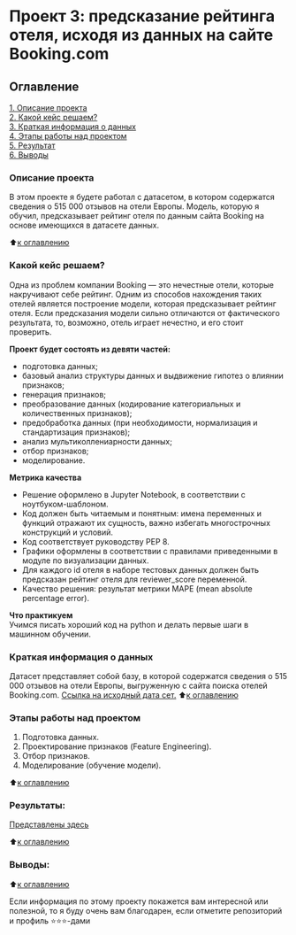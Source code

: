 # Проект 3: предсказание рейтинга отеля, исходя из данных на сайте Booking.com

## Оглавление  
[1. Описание проекта](.README.md#Описание-проекта)  
[2. Какой кейс решаем?](.README.md#Какой-кейс-решаем)  
[3. Краткая информация о данных](.README.md#Краткая-информация-о-данных)  
[4. Этапы работы над проектом](.README.md#Этапы-работы-над-проектом)  
[5. Результат](.README.md#Результат)    
[6. Выводы](.README.md#Выводы) 

### Описание проекта    
В этом проекте я будете работал с датасетом, в котором содержатся сведения о 515 000 отзывов на отели Европы. Модель, которую я обучил, предсказывает рейтинг отеля по данным сайта Booking на основе имеющихся в датасете данных. 

:arrow_up:[к оглавлению](_)


### Какой кейс решаем?    
Одна из проблем компании Booking — это нечестные отели, которые накручивают себе рейтинг. Одним из способов нахождения таких отелей является построение модели, которая предсказывает рейтинг отеля. Если предсказания модели сильно отличаются от фактического результата, то, возможно, отель играет нечестно, и его стоит проверить.

**Проект будет состоять из девяти частей:**  
- подготовка данных;
- базовый анализ структуры данных и выдвижение гипотез о влиянии признаков;
- генерация признаков;
- преобразование данных (кодирование категориальных и количественных признаков);
- предобработка данных (при необходимости, нормализация и стандартизация признаков);
- анализ мультиколлениарности данных;
- отбор признаков;
- моделирование.

**Метрика качества**     
- Решение оформлено в Jupyter Notebook, в соответствии с ноутбуком-шаблоном.
- Код должен быть читаемым и понятным: имена переменных и функций отражают их сущность, важно избегать многострочных конструкций и условий.
- Код соответствует руководству PEP 8.
- Графики оформлены в соответствии с правилами приведенными в модуле по визуализации данных.
- Для каждого id отеля в наборе тестовых данных должен быть предсказан рейтинг отеля для reviewer_score переменной.
- Качество решения: результат метрики MAPE (mean absolute percentage error).

**Что практикуем**     
Учимся писать хороший код на python и делать первые шаги в машинном обучении.


### Краткая информация о данных
Датасет представляет собой базу, в которой содержатся сведения о 515 000 отзывов на отели Европы, выгруженную с сайта поиска отелей Booking.com.
[Ссылка на исходный дата сет.](https://www.kaggle.com/competitions/sf-booking/data)
:arrow_up:[к оглавлению](.README.md#Оглавление)


### Этапы работы над проектом  
1. Подготовка данных.
2. Проектирование признаков (Feature Engineering).
3. Отбор признаков.
4. Моделирование (обучение модели).

:arrow_up:[к оглавлению](.README.md#Оглавление)


### Результаты:  
[Представлены здесь](https://github.com/ConstantinVP/DS_learning/blob/master/Project%203/Project_3_model.ipynb)

:arrow_up:[к оглавлению](.README.md#Оглавление)


### Выводы:  


:arrow_up:[к оглавлению](.README.md#Оглавление)


Если информация по этому проекту покажется вам интересной или полезной, то я буду очень вам благодарен, если отметите репозиторий и профиль ⭐️⭐️⭐️-дами